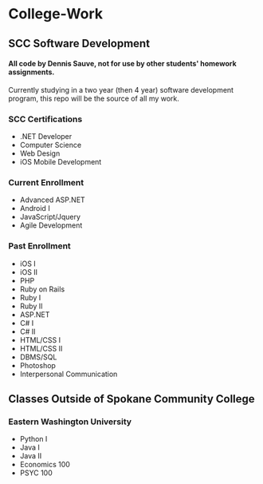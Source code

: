 # College-Work

## SCC Software Development
#### All code by Dennis Sauve, not for use by other students' homework assignments.

Currently studying in a two year (then 4 year) software development program, this repo will be the source of all my work.

### SCC Certifications
* .NET Developer
* Computer Science
* Web Design
* iOS Mobile Development

### Current Enrollment
* Advanced ASP.NET
* Android I
* JavaScript/Jquery
* Agile Development

### Past Enrollment
* iOS I
* iOS II
* PHP
* Ruby on Rails
* Ruby I
* Ruby II
* ASP.NET
* C# I
* C# II
* HTML/CSS I
* HTML/CSS II
* DBMS/SQL
* Photoshop
* Interpersonal Communication

## Classes Outside of Spokane Community College
### Eastern Washington University
* Python I
* Java I
* Java II
* Economics 100
* PSYC 100
